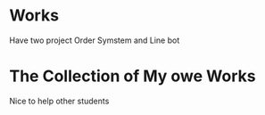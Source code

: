 # Works

Have two project
Order Symstem and Line bot
# The Collection of My owe Works
Nice to help other students
